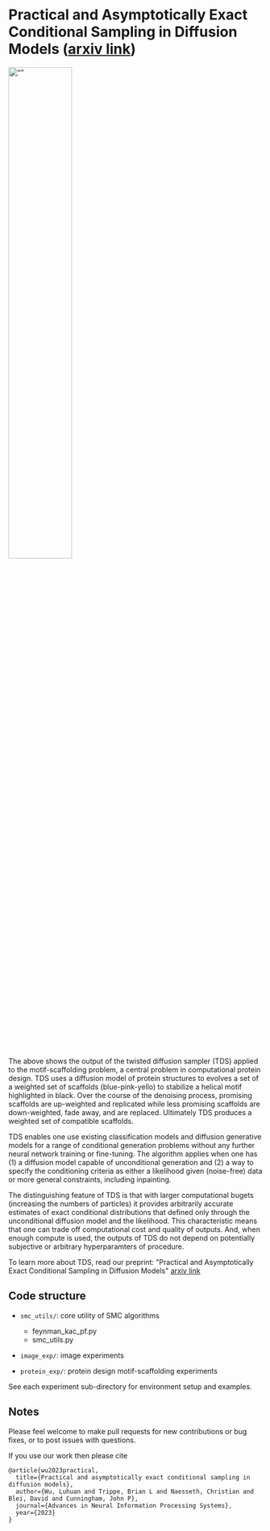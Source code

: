 # Practical and Asymptotically Exact Conditional Sampling in Diffusion Models ([arxiv link](https://arxiv.org/abs/2306.17775))

<img src="https://github.com/blt2114/twisted_diffusion_sampler/blob/main/media/TDS_protein.gif" alt= “” width="50%" height="50%">

The above shows the output of the twisted diffusion sampler (TDS) applied to the motif-scaffolding problem, a central problem in computational protein design. TDS uses a diffusion model of protein structures to evolves a set of a weighted set of scaffolds (blue-pink-yello) to stabilize a helical motif highlighted in black.  Over the course of the denoising process, promising scaffolds are up-weighted and replicated while less promising scaffolds are down-weighted, fade away, and are replaced.  Ultimately TDS produces a weighted set of compatible scaffolds.

TDS enables one use existing classification models and diffusion generative models for a range of conditional generation problems without any further neural network training or fine-tuning.  The algorithm applies when one has (1) a diffusion model capable of unconditional generation and (2) a way to specify the conditioning criteria as either a likelihood given (noise-free) data or more general constraints, including inpainting. 

The distinguishing feature of TDS is that with larger computational bugets (increasing the numbers of particles) it provides arbitrarily accurate estimates of exact conditional distributions that defined only through the unconditional diffusion model and the likelihood.  This characteristic means that one can trade off computational cost and quality of outputs.  And, when enough compute is used, the outputs of TDS do not depend on potentially subjective or arbitrary hyperparamters of procedure.

To learn more about TDS, read our preprint: "Practical and Asymptotically Exact Conditional Sampling in Diffusion Models" [arxiv link](https://arxiv.org/abs/2306.17775)

## Code structure 

- `smc_utils/`: core utility of SMC algorithms
    - feynman_kac_pf.py
    - smc_utils.py

- `image_exp/`: image experiments

- `protein_exp/`: protein design motif-scaffolding experiments 

See each experiment sub-directory for environment setup and examples. 

## Notes
Please feel welcome to make pull requests for new contributions or bug fixes, or to post issues with questions.

If you use our work then please cite
```
@article{wu2023practical,
  title={Practical and asymptotically exact conditional sampling in diffusion models},
  author={Wu, Luhuan and Trippe, Brian L and Naesseth, Christian and Blei, David and Cunningham, John P},
  journal={Advances in Neural Information Processing Systems},
  year={2023}
}

